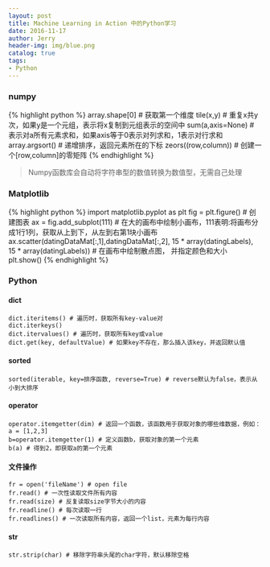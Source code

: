 ```yaml
---
layout: post
title: Machine Learning in Action 中的Python学习
date: 2016-11-17
author: Jerry
header-img: img/blue.png
catalog: true
tags:
- Python
---
```


### numpy
{% highlight python %}
array.shape[0] # 获取第一个维度
tile(x,y) # 重复x共y次，如果y是一个元组，表示将x复制到元组表示的空间中
sum(a,axis=None)  # 表示对a所有元素求和，如果axis等于0表示对列求和，1表示对行求和
array.argsort() # 递增排序，返回元素所在的下标
zeors((row,column)) # 创建一个[row,column]的零矩阵 
{% endhighlight %}
> Numpy函数库会自动将字符串型的数值转换为数值型，无需自己处理  

### Matplotlib
{% highlight python %}
import matplotlib.pyplot as plt
fig = plt.figure() # 创建图表
ax = fig.add_subplot(111) # 在大的画布中绘制小画布，111表明:将画布分成1行1列，获取从上到下，从左到右第1块小画布
ax.scatter(datingDataMat[:,1],datingDataMat[:,2], 15 * array(datingLabels), 15 * array(datingLabels)) # 在画布中绘制散点图， 并指定颜色和大小
plt.show()
{% endhighlight %}

### Python

#### dict
    dict.iteritems() # 遍历时，获取所有key-value对
    dict.iterkeys() 
    dict.itervalues() # 遍历时，获取所有key或value
    dict.get(key, defaultValue) # 如果key不存在，那么插入该key，并返回默认值

#### sorted
    sorted(iterable, key=排序函数, reverse=True) # reverse默认为false，表示从小到大排序
    
#### operator
    operator.itemgetter(dim) # 返回一个函数，该函数用于获取对象的哪些维数据，例如：
	a = [1,2,3]
    b=operator.itemgetter(1) # 定义函数b，获取对象的第一个元素
    b(a) # 得到2，即获取a的第一个元素
    
#### 文件操作
    fr = open('fileName') # open file
    fr.read() # 一次性读取文件所有内容
    fr.read(size) # 反复读取size字节大小的内容
    fr.readline() # 每次读取一行
    fr.readlines() # 一次读取所有内容，返回一个list，元素为每行内容

#### str
    str.strip(char) # 移除字符串头尾的char字符，默认移除空格
